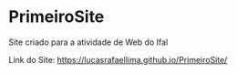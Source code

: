 # PrimeiroSite
Site criado para a atividade de Web do Ifal

Link do Site: https://lucasrafaellima.github.io/PrimeiroSite/
